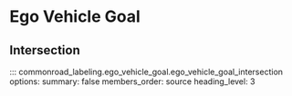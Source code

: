 # Ego Vehicle Goal

## Intersection
::: commonroad_labeling.ego_vehicle_goal.ego_vehicle_goal_intersection
    options:
        summary: false
        members_order: source
        heading_level: 3
